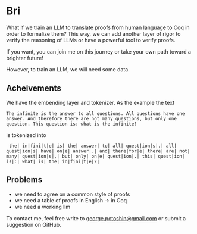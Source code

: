 # Bri

What if we train an LLM to translate proofs from human language to Coq in order to formalize them?
This way, we can add another layer of rigor to verify the reasoning of LLMs or have a powerful tool to verify proofs.

If you want, you can join me on this journey or take your own path toward a brighter future!

However, to train an LLM, we will need some data.

## Acheivements
We have the embending layer and tokenizer. As the example the text
```
The infinite is the answer to all questions. All questions have one answer. And therefore there are not many questions, but only one question. This question is: what is the infinite?
```
is tokenized into
```
 the| in|fini|t|e| is| the| answer| to| all| quest|ion|s|.| all| quest|ion|s| have| on|e| answer|.| and| there|for|e| there| are| not| many| quest|ion|s|,| but| only| on|e| quest|ion|.| this| quest|ion| is|:| what| is| the| in|fini|t|e|?|
```

## Problems
+ we need to agree on a common style of proofs
+ we need a table of proofs in English -> in Coq
+ we need a working llm

To contact me, feel free write to <george.potoshin@gmail.com> or submit a suggestion
on GitHub.

